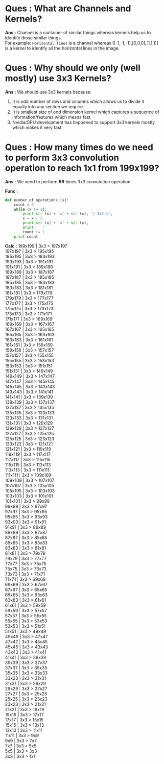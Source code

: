 # Ques : What are Channels and Kernels?
**Ans**  : Channel is a container of similar things whereas kernels help us to identify those similar things.  
	   For example: `Horizontal lines` is a channel whereas [[-1,-1,-1],[0,0,0],[1,1,1]] is a kernel to identify all the horizontal lines in the image.


# Ques : Why should we only (well mostly) use 3x3 Kernels?
**Ans**  : We should use 3x3 kernels because:
1. It is odd number of rows and columns which allows us to divide it equally into any section we require.
2. It is smallest size of odd dimension kernel which captures a sequence of information/features which means fast.
3. Nvidia/GPU development has happened to support 3x3 kernels mostly which makes it very fast.


# Ques : How many times do we need to perform 3x3 convolution operation to reach 1x1 from 199x199?
**Ans**  : We need to perform **99** times 3x3 convolution operation.

**Func** : 
```python  
def number_of_operations (x):  
	count = 0  
	while (x != 1):  
		print str (x) + 'x' + str (x), '| 3x3 >',  
		x = x - 2  
		print str (x) + 'x' + str (x),
		print '  '  
		count += 1  
	print count  
```

**Calc** : 
199x199 | 3x3 > 197x197   
197x197 | 3x3 > 195x195   
195x195 | 3x3 > 193x193   
193x193 | 3x3 > 191x191   
191x191 | 3x3 > 189x189   
189x189 | 3x3 > 187x187   
187x187 | 3x3 > 185x185   
185x185 | 3x3 > 183x183   
183x183 | 3x3 > 181x181   
181x181 | 3x3 > 179x179   
179x179 | 3x3 > 177x177   
177x177 | 3x3 > 175x175   
175x175 | 3x3 > 173x173   
173x173 | 3x3 > 171x171   
171x171 | 3x3 > 169x169   
169x169 | 3x3 > 167x167   
167x167 | 3x3 > 165x165   
165x165 | 3x3 > 163x163   
163x163 | 3x3 > 161x161   
161x161 | 3x3 > 159x159   
159x159 | 3x3 > 157x157   
157x157 | 3x3 > 155x155   
155x155 | 3x3 > 153x153   
153x153 | 3x3 > 151x151   
151x151 | 3x3 > 149x149   
149x149 | 3x3 > 147x147   
147x147 | 3x3 > 145x145   
145x145 | 3x3 > 143x143   
143x143 | 3x3 > 141x141   
141x141 | 3x3 > 139x139   
139x139 | 3x3 > 137x137   
137x137 | 3x3 > 135x135   
135x135 | 3x3 > 133x133   
133x133 | 3x3 > 131x131   
131x131 | 3x3 > 129x129   
129x129 | 3x3 > 127x127   
127x127 | 3x3 > 125x125   
125x125 | 3x3 > 123x123   
123x123 | 3x3 > 121x121   
121x121 | 3x3 > 119x119   
119x119 | 3x3 > 117x117   
117x117 | 3x3 > 115x115   
115x115 | 3x3 > 113x113   
113x113 | 3x3 > 111x111   
111x111 | 3x3 > 109x109   
109x109 | 3x3 > 107x107   
107x107 | 3x3 > 105x105   
105x105 | 3x3 > 103x103   
103x103 | 3x3 > 101x101   
101x101 | 3x3 > 99x99   
99x99 | 3x3 > 97x97   
97x97 | 3x3 > 95x95   
95x95 | 3x3 > 93x93   
93x93 | 3x3 > 91x91   
91x91 | 3x3 > 89x89   
89x89 | 3x3 > 87x87   
87x87 | 3x3 > 85x85   
85x85 | 3x3 > 83x83   
83x83 | 3x3 > 81x81   
81x81 | 3x3 > 79x79   
79x79 | 3x3 > 77x77   
77x77 | 3x3 > 75x75   
75x75 | 3x3 > 73x73   
73x73 | 3x3 > 71x71   
71x71 | 3x3 > 69x69   
69x69 | 3x3 > 67x67   
67x67 | 3x3 > 65x65   
65x65 | 3x3 > 63x63   
63x63 | 3x3 > 61x61   
61x61 | 3x3 > 59x59   
59x59 | 3x3 > 57x57   
57x57 | 3x3 > 55x55   
55x55 | 3x3 > 53x53   
53x53 | 3x3 > 51x51   
51x51 | 3x3 > 49x49   
49x49 | 3x3 > 47x47   
47x47 | 3x3 > 45x45   
45x45 | 3x3 > 43x43   
43x43 | 3x3 > 41x41   
41x41 | 3x3 > 39x39   
39x39 | 3x3 > 37x37   
37x37 | 3x3 > 35x35   
35x35 | 3x3 > 33x33   
33x33 | 3x3 > 31x31   
31x31 | 3x3 > 29x29   
29x29 | 3x3 > 27x27   
27x27 | 3x3 > 25x25   
25x25 | 3x3 > 23x23   
23x23 | 3x3 > 21x21   
21x21 | 3x3 > 19x19   
19x19 | 3x3 > 17x17   
17x17 | 3x3 > 15x15   
15x15 | 3x3 > 13x13   
13x13 | 3x3 > 11x11   
11x11 | 3x3 > 9x9   
9x9 | 3x3 > 7x7   
7x7 | 3x3 > 5x5   
5x5 | 3x3 > 3x3   
3x3 | 3x3 > 1x1   
